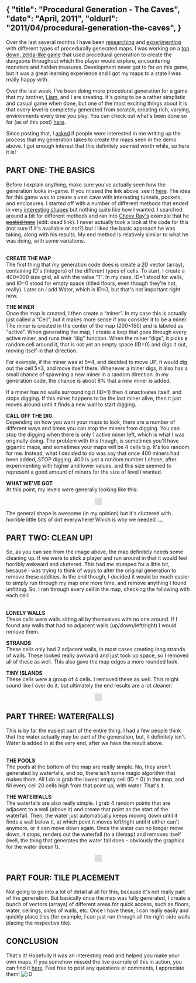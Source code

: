 {
	"title": "Procedural Generation - The Caves",
	"date": "April, 2011",
	"oldurl": "2011/04/procedural-generation-the-caves",
}
---
Over the last several months I have been <a href="http://en.wikipedia.org/wiki/Procedural_generation" target="_blank">researching</a> and <a href="http://www.noelberry.ca/2010/12/its-been-randomly-generated/" target="_blank">experimenting</a> with different types of procedurally generated maps. I was working on a <a href="http://www.noelberry.ca/2010/12/captain-protagonist-devlog-03/" target="_blank">top down, zelda-like game</a> that used procedural generation to create the dungeons throughout which the player would explore, encountering monsters and hidden treasures. Development never got to far on this game, but it was a great learning experience and I got my maps to a state I was really happy with.

Over the last week, I've been doing more procedural generation for a game that my brother, <a href="http://www.liamberry.bandcamp.com" target="_blank">Liam</a>, and I are creating. It's going to be a rather simplistic and casual game when done, but one of the most exciting things about it is that every level is completely generated from scratch, creating rich, varying, environments every time you play. You can check out what's been done so far (as of this post) <a href="http://noelberry.ca/content/tests/Treacherous.swf" target="_blank">here</a>.

Since posting that, I <a href="http://twitter.com/#!/NoelFB/status/59675213792686080" target="_blank">asked</a> if people were interested in me writing up the process that my generation takes to create the maps seen in the demo above. I got enough interest that this definitely seemed worth while, so here it is!

<h2><strong>PART ONE: THE BASICS</strong></h2>
Before I explain anything, make sure you've actually seen how the generation looks in-game. If you missed the link above, see it <a href="http://noelberry.ca/content/tests/Treacherous.swf" target="_blank">here</a>.
The idea for this game was to create a vast cave with interesting tunnels, pockets, and enclosures. I started off with a number of different methods that ended in very <a href="http://www.noelberry.ca/wp-content/uploads/2011/04/crazyresults.png" target="_blank">interesting shapes</a> but nothing quite like how I wanted. I searched around a bit for different methods and ran into <a href="http://www.chevyray.com/" target="_blank">Chevy Ray's</a> example that he <del datetime="2013-02-12T05:57:55+00:00"><a href="http://properundead.com/2009/03/cave-generator.html" target="_blank">posted here</a></del> (edit: dead link). I never actually took a look at the code for this (not sure if it's available or not?) but I liked the basic approach he was taking, along with his results. My end method is relatively similar to what he was doing, with some variations.

<br/><strong>CREATE THE MAP</strong><br />
The first thing that my generation code does is create a 2D vector (array), containing ID's (integers) of the different types of cells. To start, I create a 400&#215;300 size grid, all with the value &#8220;1&#8243;. In my case, ID=1 stood for walls, and ID=0 stood for empty space (titled floors, even though they're not, really). Later on I add Water, which is ID=3, but that's not important right now.

<strong>THE MINER</strong><br />
Once the map is created, I then create a &#8220;miner&#8221;. In my case this is actually just called a &#8220;Cell&#8221;, but it makes more sense if you consider it to be a miner. The miner is created in the center of the map (200&#215;150) and is labeled as &#8220;active&#8221;. When generating the map, I create a loop that goes through every active miner, and runs their &#8220;dig&#8221; function. When the miner &#8220;digs&#8221;, it picks a random cell around it, that is not yet an empty space (ID=0) and digs it out, moving itself in that direction.

For example, if the miner was at 5&#215;4, and decided to move UP, it would dig out the cell 5&#215;3, and move itself there.
Whenever a miner digs, it also has a small chance of spawning a new miner in a random direction. In my generation code, the chance is about 8% that a new miner is added.

If a miner has no walls surrounding it (ID=1) then it unactivates itself, and stops digging. If this miner happens to be the last miner alive, then it just moves around until it finds a new wall to start digging.

<strong>CALL OFF THE DIG</strong><br />
Depending on how you want your maps to look, there are a number of different ways and times you can stop the miners from digging.  You can stop the digging when there is only 1 active miner left, which is what I was originally doing. The problem with this though, is sometimes you'll have gigantic maps, and sometimes your maps will be 4 cells big. It's too random for me.
Instead, what I decided to do was say that once 400 miners had been added, STOP digging. 400 is just a random number I chose, after experimenting with higher and lower values, and this size seemed to represent a good amount of miners for the size of level I wanted.

<strong>WHAT WE'VE GOT</strong><br />
At this point, my levels were generally looking like this:
<p style="text-align: center;"><img class="aligncenter" style="border: 10px solid #dddddd;" title="the_caves" src="http://www.noelberry.ca/wp-content/uploads/2011/04/the_caves.png" alt="" /></p>

The general shape is awesome (in my opinion) but it's cluttered with horrible little bits of dirt everywhere! Which is why we needed &#8230;.

<h2><strong>PART TWO: CLEAN UP!</strong></h2>
So, as you can see from the image above, the map definitely needs some cleaning up. If we were to stick a player and run around in that it would feel horribly awkward and cluttered. This had me stumped for a little bit, because I was trying to think of ways to alter the original generation to remove these oddities. In the end though, I decided it would be much easier to simply run through my map one more time, and remove anything I found unfitting. So, I ran through every cell in the map, checking the following with each cell:

<br/><strong>LONELY WALLS</strong><br />
These cells were walls sitting all by themselves with no one around. If I found any walls that had no adjacent walls (up/down/left/right) I would remove them.

<strong>STRANDS</strong><br />
These cells only had 2 adjacent walls, in most cases creating long strands of walls. These looked really awkward and just took up space, so I removed all of these as well. This also gave the map edges a more rounded look.

<strong>TINY ISLANDS</strong><br />
These cells were a group of 4 cells. I removed these as well.
This might sound like I over do it, but ultimately the end results are a lot cleaner:

<p style="text-align: center;"><img class="aligncenter" style="border: 10px solid #dddddd;" title="the_caves" src="http://www.noelberry.ca/wp-content/uploads/2011/04/the_caves2.png" alt="" /></p>

<h2><strong>PART THREE: WATER(FALLS)</strong></h2>
This is by far the easiest part of the entire thing. I had a few people think that the water actually may be part of the generation, but, it definitely isn't. Water is added in at the very end, after we have the result above.

<br/><strong>THE POOLS</strong><br />
The pools at the bottom of the map are really simple. No, they aren't generated by waterfalls, and no, there isn't some magic algorithm that makes them. All I do is grab the lowest empty cell (ID = 0) in the map, and fill every cell 20 cells high from that point up, with water. That's it.

<strong>THE WATERFALLS</strong><br />
The waterfalls are also really simple. I grab 4 random points that are adjacent to a wall (above it) and create that point as the start of the waterfall. Then, the water just automatically keeps moving down until it finds a wall below it, at which point it moves left/right until it either can't anymore, or it can move down again. Once the water can no longer move down, it stops, renders out the waterfall (to a tilemap) and removes itself (well, the thing that generates the water fall does &#8211; obviously the graphics for the water doesn't).

<p style="text-align: center;"><img class="aligncenter" style="border: 10px solid #dddddd;" title="the_caves" src="http://www.noelberry.ca/wp-content/uploads/2011/04/the_caves3.png" alt="" /></p>

<h2><strong>PART FOUR: TILE PLACEMENT</strong></h2>
Not going to go into a lot of detail at all for this, because it's not really part of the generation. But basically once the map was fully generated, I create a bunch of vectors (arrays) of different areas for quick access, such as floors, water, ceilings, sides of walls, etc. Once I have these, I can really easily and quickly place tiles (for example, I can just run through all the right-side walls placing the respective tile).

<h2><strong>CONCLUSION</strong></h2>
That's it! Hopefully it was an interesting read and helped you make your own maps. If you somehow missed the live example of this in action, you can find it <a href="http://noelberry.ca/content/tests/ProceduralGen6.swf" target="_blank">here</a>. Feel free to post any questions or comments, I appreciate them! <img src='http://noelberry.ca/wp-includes/images/smilies/icon_biggrin.gif' alt=':D' class='wp-smiley' /> 

